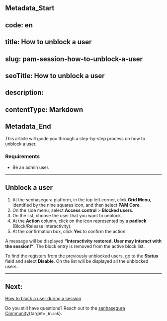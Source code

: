 ## Metadata_Start 
## code: en
## title: How to unblock a user 
## slug: pam-session-how-to-unblock-a-user 
## seoTitle: How to unblock a user 
## description:  
## contentType: Markdown 
## Metadata_End
This article will guide you through a step-by-step process on how to unblock a user.

### Requirements
* Be an admin user.
---

## Unblock a user

1. At the senhasegura platform, in the top left corner, click **Grid Menu**, identified by the nine squares icon, and then select **PAM Core**.
2. On the side menu, select **Access control** >  **Blocked users**.
3. On the list, choose the user that you want to unblock.
4. At the **Action** column, click on the icon represented by a **padlock** (Block/Release interactivity).
5. At the confirmation box, click **Yes** to confirm the action.

A message will be displayed **“Interactivity restored. User may interact with the session!”**. The block entry is removed from the active block list.

To find the registers from the previously unblocked users, go to the **Status** field and select **Disable**. On the list will be displayed all the unblocked users.

---
## Next:
[How to block a user during a session](/v3-32/docs/pam-session-how-to-block-a-user-during-a-session)

Do you still have questions? Reach out to the [senhasegura Community](https://community.senhasegura.io/){target=`_blank`}.
